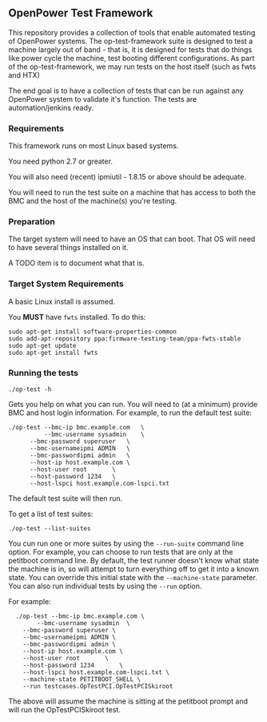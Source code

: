## OpenPower Test Framework ##

This repository provides a collection of tools that enable automated testing of
OpenPower systems. The op-test-framework suite is designed to test a machine
largely out of band - that is, it is designed for tests that do things like
power cycle the machine, test booting different configurations. As part of
the op-test-framework, we may run tests on the host itself (such as fwts
and HTX)

The end goal is to have a collection of tests that can be run against any
OpenPower system to validate it's function. The tests are automation/jenkins
ready.

### Requirements ###

This framework runs on most Linux based systems.

You need python 2.7 or greater.

You will also need (recent) ipmiutil - 1.8.15 or above should be adequate.

You will need to run the test suite on a machine that has access to both
the BMC and the host of the machine(s) you're testing.

### Preparation ###

The target system will need to have an OS that can boot. That OS will
need to have several things installed on it.

A TODO item is to document what that is.

### Target System Requirements ###

A basic Linux install is assumed.

You **MUST** have `fwts` installed. To do this:

    sudo apt-get install software-properties-common
    sudo add-apt-repository ppa:firmware-testing-team/ppa-fwts-stable
    sudo apt-get update
    sudo apt-get install fwts

### Running the tests ###

    ./op-test -h

Gets you help on what you can run. You will need to (at a minimum) provide
BMC and host login information. For example, to run the default test suite:

    ./op-test --bmc-ip bmc.example.com   \
    	      --bmc-username sysadmin    \
	      --bmc-password superuser   \
	      --bmc-usernameipmi ADMIN   \
	      --bmc-passwordipmi admin   \
	      --host-ip host.example.com \
	      --host-user root		 \
	      --host-password 1234	 \
	      --host-lspci host.example.com-lspci.txt

The default test suite will then run.

To get a list of test suites:

    ./op-test --list-suites

You cun run one or more suites by using the `--run-suite` command line option.
For example, you can choose to run tests that are only at the petitboot
command line. By default, the test runner doesn't know what state the machine
is in, so will attempt to turn everything off to get it into a known state.
You can override this initial state with the `--machine-state` parameter.
You can also run individual tests by using the `--run` option.

For example:

      ./op-test --bmc-ip bmc.example.com \
      		--bmc-username sysadmin  \
		--bmc-password superuser \
		--bmc-usernameipmi ADMIN \
		--bmc-passwordipmi admin \
		--host-ip host.example.com \
		--host-user root 	   \
		--host-password 1234	   \
		--host-lspci host.example.com-lspci.txt \
		--machine-state PETITBOOT_SHELL \
		--run testcases.OpTestPCI.OpTestPCISkiroot

The above will assume the machine is sitting at the petitboot prompt
and will run the OpTestPCISkiroot test. 
